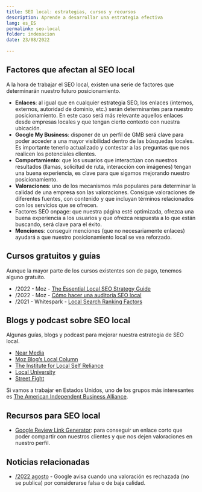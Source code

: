 ```yaml
---
title: SEO local: estrategias, cursos y recursos
description: Aprende a desarrollar una estrategia efectiva
lang: es_ES
permalink: seo-local
folder: indexacion
date: 23/08/2022
  
---
```


## Factores que afectan al SEO local

A la hora de trabajar el SEO local, existen una serie de factores que determinarán nuestro futuro posicionamiento. 

- **Enlaces**: al igual que en cualquier estrategia SEO, los enlaces (internos, externos, autoridad de dominio, etc.) serán determinantes para nuestro posicionamiento. En este caso será más relevante aquellos enlaces desde empresas locales y que tengan cierto contexto con nuestra ubicación.
- **Google My Business**: disponer de un perfil de GMB será clave para poder acceder a una mayor visibilidad dentro de las búsquedas locales. Es importante tenerlo actualizado y contestar a las preguntas que nos realicen los potenciales clientes.
- **Comportamiento**: que los usuarios que interactúan con nuestros resultados (llamas, solicitud de ruta, interacción con imágenes) tengan una buena experiencia, es clave para que sigamos mejorando nuestro posicionamiento.
- **Valoraciones**: uno de los mecanismos más populares para determinar la calidad de una empresa son las valoraciones. Consigue valoraciones de diferentes fuentes, con contenido y que incluyan términos relacionados con los servicios que se ofrecen.
- Factores SEO onpage: que nuestra página esté optimizada, ofrezca una buena experiencia a los usuarios y que ofrezca respuesta a lo que están buscando, será clave para el éxito.
- **Menciones**: conseguir menciones (que no necesariamente enlaces) ayudará a que nuestro posicionamiento local se vea reforzado.


## Cursos gratuitos y guías

Aunque la mayor parte de los cursos existentes son de pago, tenemos alguno gratuito.

- /2022 - Moz - [The Essential Local SEO Strategy Guide](https://moz.com/local-seo-guide)
- /2022 - Moz - [Cómo hacer una auditoría SEO local](https://moz.com/blog/basic-local-competitive-audit)
- /2021 - Whitespark - [Local Search Ranking Factors](https://whitespark.ca/local-search-ranking-factors/)

## Blogs y podcast sobre SEO local

Algunas guías, blogs y podcast para mejorar nuestra estrategia de SEO local.

- [Near Media](https://www.nearmedia.co/)
- [Moz Blog’s Local Column](https://moz.com/blog/category/local-seo)
- [The Institute for Local Self Reliance](https://ilsr.org/ilsr-reports/)
- [Local University](https://localu.org/)
- [Street Fight](https://streetfightmag.com/)

Si vamos a trabajar en Estados Unidos, uno de los grupos más interesantes es [The American Independent Business Alliance](https://amiba.net/). 

## Recursos para SEO local

- [Google Review Link Generator](https://whitespark.ca/google-review-link-generator/): para conseguir un enlace corto que poder compartir con nuestros clientes y que nos dejen valoraciones en nuestro perfil.

## Noticias relacionadas

- [/2022 agosto](https://support.google.com/business/thread/175785054) - Google avisa cuando una valoración es rechazada (no se publica) por considerarse falsa o de baja calidad.
<!--stackedit_data:
eyJoaXN0b3J5IjpbNzIyNzIwMDA2LDE0MzYyNzUxNTcsLTE5Mj
U5NzM3MTNdfQ==
-->